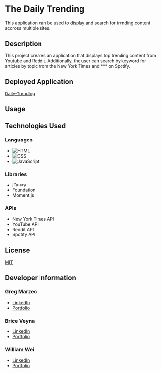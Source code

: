 # The Daily Trending
This application can be used to display and search for trending content accross multiple sites.

## Description
This project creates an application that displays top trending content from Youtube and Reddit. Additionally, the user can search by keyword for articles by topic from the New York Times and *** on Spotify.

## Deployed Application
[Daily-Trending](https://qosole.github.io/daily-trending/)

## Usage

## Technologies Used
### Languages
- ![HTML](https://img.shields.io/badge/HTML-34.7%25-red)
- ![CSS](https://img.shields.io/badge/CSS-12.8%25-blue)
- ![JavaScript](https://img.shields.io/badge/JavaScript-52.5%25-yellow)
### Libraries
- jQuery
- Foundation
- Moment.js
### APIs
- New York Times API
- YouTube API
- Reddit API
- Spotify API

## License
[MIT](https://choosealicense.com/licenses/mit/)

## Developer Information
### Greg Marzec
- [LinkedIn](https://www.linkedin.com/in/greg-marzec-b6800b242/)
- [Portfolio](https://gregmarz.github.io/portfolio/)

### Brice Veyna
- [LinkedIn](https://www.linkedin.com/in/brice-veyna/)
- [Portfolio](https://briceveyna.github.io/Portfolio/)

### William Wei
- [LinkedIn](https://www.linkedin.com/in/william-wei-044b35241/)
- [Portfolio](https://qosole.github.io/work-portfolio/)